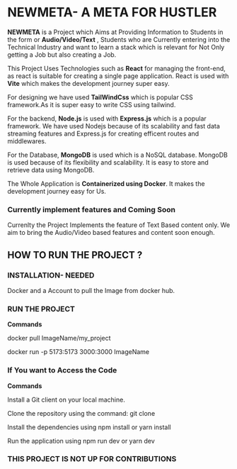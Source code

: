 # NEWMETA- A META FOR HUSTLER

**NEWMETA** is a Project which Aims at Providing Information to Students in the form or __Audio/Video/Text__ , Students who are Currently entering into the Technical Industry and want to learn a stack which is relevant for Not Only getting a Job but also creating a Job. 

This Project Uses Technologies such as **React** for managing the front-end, as react is suitable for creating a single page application. React is used with **Vite** which makes the development journey super easy.

For designing we have used **TailWindCss** which is popular CSS framework.As it is super easy to write CSS using tailwind.

For the backend, **Node.js** is used with **Express.js** which is a popular framework. We have used Nodejs because of its scalability and fast data streaming features and Express.js for creating efficent routes and middlewares.

For the Database, **MongoDB** is used which is a NoSQL database. MongoDB is used because of its flexibility and scalability. It is easy to store and retrieve data using MongoDB.

The Whole Application is **Containerized using Docker**. It makes the development journey easy for Us.

### Currently implement features and Coming Soon

Currenlty the Project Implements the feature of Text Based content only. We aim to bring the Audio/Video based features and content soon enough.




## HOW TO RUN THE PROJECT ?

### INSTALLATION- NEEDED

Docker and a Account to pull the Image from docker hub.
 

### RUN THE PROJECT

__Commands__

docker pull ImageName/my_project

docker run -p 5173:5173 3000:3000 ImageName

### If You want to Access the Code

__Commands__

Install a Git client on your local machine.

Clone the repository using the command: git clone

Install the dependencies using npm install or yarn install

Run the application using npm run dev or yarn dev



### THIS PROJECT IS NOT UP FOR CONTRIBUTIONS
